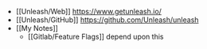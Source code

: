- [[Unleash/Web]] https://www.getunleash.io/
- [[Unleash/GitHub]] https://github.com/Unleash/unleash
- [[My Notes]]
	- [[Gitlab/Feature Flags]] depend upon this
